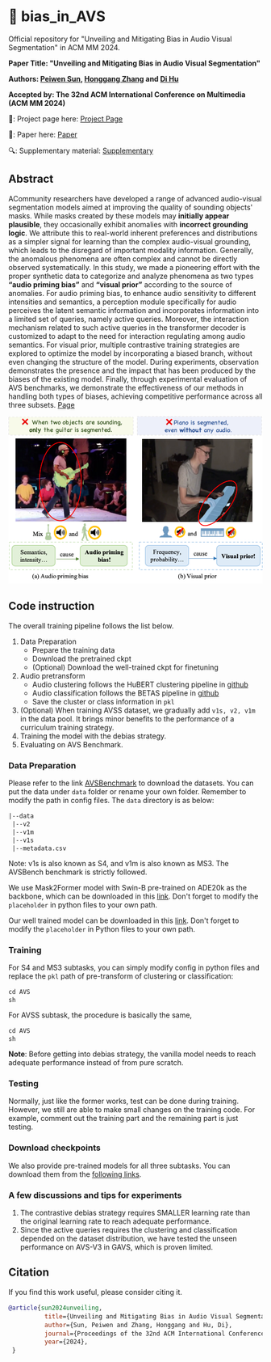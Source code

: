 # 💬 bias_in_AVS
Official repository for "Unveiling and Mitigating Bias in Audio Visual Segmentation" in ACM MM 2024.

**Paper Title: "Unveiling and Mitigating Bias in Audio Visual Segmentation"**

**Authors: [Peiwen Sun](https://peiwensun2000.github.io), [Honggang Zhang](https://teacher.bupt.edu.cn/zhanghonggang/en/index/40466/list/) and [Di Hu](https://dtaoo.github.io/index.html)**

**Accepted by: The 32nd ACM International Conference on Multimedia (ACM MM 2024)**

🚀: Project page here: [Project Page](https://gewu-lab.github.io/bias_in_AVS/)

📄: Paper here: [Paper](https://arxiv.org/placeholder)

🔍: Supplementary material: [Supplementary](https://arxiv.org/placeholder)
## Abstract
ACommunity researchers have developed a range of advanced audio-visual segmentation models aimed at improving the quality of sounding objects' masks. While masks created by these models may **initially appear plausible**, they occasionally exhibit anomalies with **incorrect grounding logic**. We attribute this to real-world inherent preferences and distributions as a simpler signal for learning than the complex audio-visual grounding, which leads to the disregard of important modality information. Generally, the anomalous phenomena are often complex and cannot be directly observed systematically. In this study, we made a pioneering effort with the proper synthetic data to categorize and analyze phenomena as two types **“audio priming bias”** and **“visual prior”** according to the source of anomalies. For audio priming bias, to enhance audio sensitivity to different intensities and semantics, a perception module specifically for audio perceives the latent semantic information and incorporates information into a limited set of queries, namely active queries. Moreover, the interaction mechanism related to such active queries in the transformer decoder is customized to adapt to the need for interaction regulating among audio semantics. For visual prior, multiple contrastive training strategies are explored to optimize the model by incorporating a biased branch, without even changing the structure of the model. During experiments, observation demonstrates the presence and the impact that has been produced by the biases of the existing model. Finally, through experimental evaluation of AVS benchmarks, we demonstrate the effectiveness of our methods in handling both types of biases, achieving competitive performance across all three subsets. [Page](https://gewu-lab.github.io/bias\_in\_AVS/)

<p align="center">
  <img width="600" alt="image" src="image/teaser.png">
</p>

## Code instruction

The overall training pipeline follows the list below.

1. Data Preparation
    * Prepare the training data
    * Download the pretrained ckpt
    * (Optional) Download the well-trained ckpt for finetuning
2. Audio pretransform
    * Audio clustering follows the HuBERT clustering pipeline in [github](https://github.com/bshall/hubert)
    * Audio classification follows the BETAS pipeline in [github](https://github.com/microsoft/unilm/tree/master/beats)
    * Save the cluster or class information in `pkl`
3. (Optional) When training AVSS dataset, we gradually add `v1s, v2, v1m` in the data pool. It brings minor benefits to the performance of a curriculum training strategy.
4. Training the model with the debias strategy.
5. Evaluating on AVS Benchmark.


### Data Preparation

Please refer to the link [AVSBenchmark](https://github.com/OpenNLPLab/AVSBench) to download the datasets. You can put the data under `data` folder or rename your own folder. Remember to modify the path in config files. The `data` directory is as below:
```
|--data
 |--v2
 |--v1m
 |--v1s
 |--metadata.csv
```
Note: v1s is also known as S4, and v1m is also known as MS3. The AVSBench benchmark is strictly followed.

We use Mask2Former model with Swin-B pre-trained on ADE20k as the backbone, which can be downloaded in this [link](https://drive.google.com/file/d/15wI-2M3Cfovl6oNTvBSQfDYKf5FmqooD/view?usp=drive_link). Don't forget to modify the `placeholder` in python files to your own path.

Our well trained model can be downloaded in this [link](https://drive.google.com/placeholder). Don't forget to modify the `placeholder` in Python files to your own path.

### Training
For S4 and MS3 subtasks, you can simply modify config in python files and replace the `pkl` path of pre-transform of clustering or classification:  
~~~shell
cd AVS
sh 
~~~
For AVSS subtask, the procedure is basically the same,
~~~shell
cd AVS
sh 
~~~

**Note**: Before getting into debias strategy, the vanilla model needs to reach adequate performance instead of from pure scratch.

### Testing
Normally, just like the former works, test can be done during training. However, we still are able to make small changes on the training code. For example, comment out the training part and the remaining part is just testing.


### Download checkpoints

We also provide pre-trained models for all three subtasks. You can download them from the [following links]().

### A few discussions and tips for experiments

1. The contrastive debias strategy requires SMALLER learning rate than the original learning rate to reach adequate performance.
2. Since the active queries requires the clustering and classification depended on the dataset distribution, we have tested the unseen performance on AVS-V3 in GAVS, which is proven limited.

## Citation
If you find this work useful, please consider citing it.

~~~BibTeX
@article{sun2024unveiling,
          title={Unveiling and Mitigating Bias in Audio Visual Segmentation},
          author={Sun, Peiwen and Zhang, Honggang and Hu, Di},
          journal={Proceedings of the 32nd ACM International Conference on Multimedia (ACM MM)},
          year={2024},
 }
~~~

